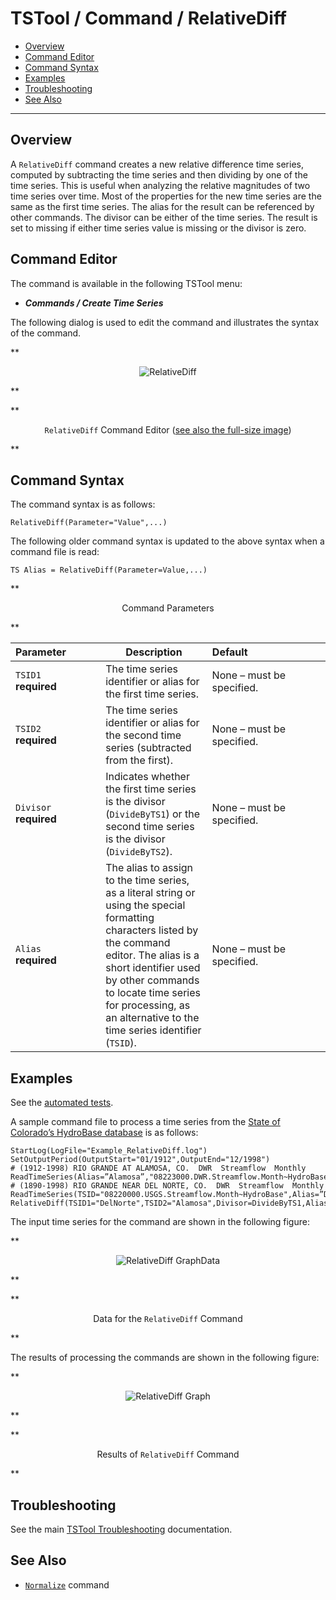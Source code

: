 # TSTool / Command / RelativeDiff #

*   [Overview](#overview)
*   [Command Editor](#command-editor)
*   [Command Syntax](#command-syntax)
*   [Examples](#examples)
*   [Troubleshooting](#troubleshooting)
*   [See Also](#see-also)

-------------------------

## Overview ##

A `RelativeDiff` command creates a new relative difference time series,
computed by subtracting the time series and then dividing by one of the time series.
This is useful when analyzing the relative magnitudes of two time series over time.
Most of the properties for the new time series are the same as the first time series.
The alias for the result can be referenced by other commands.
The divisor can be either of the time series.
The result is set to missing if either time series value is missing or the divisor is zero.

## Command Editor ##

The command is available in the following TSTool menu:

*   ***Commands / Create Time Series***

The following dialog is used to edit the command and illustrates the syntax of the command.

**<p style="text-align: center;">
![RelativeDiff](RelativeDiff.png)
</p>**

**<p style="text-align: center;">
`RelativeDiff` Command Editor (<a href="../RelativeDiff.png">see also the full-size image</a>)
</p>**

## Command Syntax ##

The command syntax is as follows:

```text
RelativeDiff(Parameter="Value",...)
```
The following older command syntax is updated to the above syntax when a command file is read:

```
TS Alias = RelativeDiff(Parameter=Value,...)
```

**<p style="text-align: center;">
Command Parameters
</p>**

|**Parameter**&nbsp;&nbsp;&nbsp;&nbsp;&nbsp;&nbsp;&nbsp;&nbsp;&nbsp;&nbsp;&nbsp;|**Description**|**Default**&nbsp;&nbsp;&nbsp;&nbsp;&nbsp;&nbsp;&nbsp;&nbsp;&nbsp;&nbsp;&nbsp;&nbsp;&nbsp;&nbsp;&nbsp;&nbsp;&nbsp;&nbsp;&nbsp;&nbsp;&nbsp;&nbsp;&nbsp;&nbsp;&nbsp;&nbsp;&nbsp;|
|--------------|-----------------|-----------------|
|`TSID1`<br>**required**|The time series identifier or alias for the first time series.|None – must be specified.|
|`TSID2`<br>**required**|The time series identifier or alias for the second time series (subtracted from the first).|None – must be specified.|
|`Divisor`<br>**required**|Indicates whether the first time series is the divisor (`DivideByTS1`) or the second time series is the divisor (`DivideByTS2`).|None – must be specified.|
|`Alias`<br>**required**|The alias to assign to the time series, as a literal string or using the special formatting characters listed by the command editor.  The alias is a short identifier used by other commands to locate time series for processing, as an alternative to the time series identifier (`TSID`).|None – must be specified.|

## Examples ##

See the [automated tests](https://github.com/OpenCDSS/cdss-app-tstool-test/tree/master/test/commands/RelativeDiff).

A sample command file to process a time series from the [State of Colorado’s HydroBase database](../../datastore-ref/CO-HydroBase/CO-HydroBase.md)
is as follows:

```text
StartLog(LogFile="Example_RelativeDiff.log")
SetOutputPeriod(OutputStart="01/1912",OutputEnd="12/1998")
# (1912-1998) RIO GRANDE AT ALAMOSA, CO.  DWR  Streamflow  Monthly
ReadTimeSeries(Alias=”Alamosa”,"08223000.DWR.Streamflow.Month~HydroBase")
# (1890-1998) RIO GRANDE NEAR DEL NORTE, CO.  DWR  Streamflow  Monthly
ReadTimeSeries(TSID="08220000.USGS.Streamflow.Month~HydroBase",Alias=”DelNorte”)
RelativeDiff(TSID1="DelNorte",TSID2="Alamosa",Divisor=DivideByTS1,Alias=”RelativeDiff”)
```
The input time series for the command are shown in the following figure:

**<p style="text-align: center;">
![RelativeDiff GraphData](RelativeDiff_GraphData.png)
</p>**

**<p style="text-align: center;">
Data for the `RelativeDiff` Command
</p>**

The results of processing the commands are shown in the following figure:

**<p style="text-align: center;">
![RelativeDiff Graph](RelativeDiff_Graph.png)
</p>**

**<p style="text-align: center;">
Results of `RelativeDiff` Command
</p>**

## Troubleshooting ##

See the main [TSTool Troubleshooting](../../troubleshooting/troubleshooting.md) documentation.

## See Also ##

*   [`Normalize`](../Normalize/Normalize.md) command
